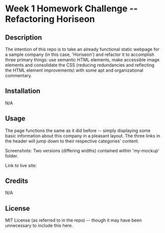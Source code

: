 # Week 1 Homework Challenge -- Refactoring Horiseon

## Description

The intention of this repo is to take an already functional static webpage for a sample company (in this case, 'Horiseon') and refactor it to accomplish three primary things: use semantic HTML elements, make accessible image elements and consolidate the CSS (reducing redundancies and reflecting the HTML element improvements) with some apt and organizational commentary.

## Installation

N/A

## Usage

The page functions the same as it did before -- simply displaying some basic information about this company in a pleasant layout. The three links in the header will jump down to their respective categories' content.

Screenshots: Two versions (differing widths) contained within 'my-mockup' folder.

Link to live site: 

## Credits

N/A

## License

MIT License (as referred to in the repo) -- though it may have been unnecessary to include this here.